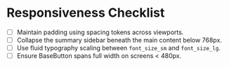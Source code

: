 # Responsiveness Checklist
- [ ] Maintain padding using spacing tokens across viewports.
- [ ] Collapse the summary sidebar beneath the main content below 768px.
- [ ] Use fluid typography scaling between `font_size_sm` and `font_size_lg`.
- [ ] Ensure BaseButton spans full width on screens < 480px.
